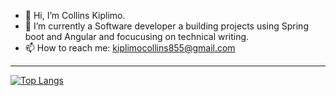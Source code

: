 - 👋 Hi, I’m Collins Kiplimo.
- 🔭 I’m currently a Software developer a building projects using Spring boot and Angular and focucusing on technical writing.
- 📫 How to reach me: kiplimocollins855@gmail.com 

 
 ---

[![Top Langs](https://github-readme-stats.vercel.app/api/top-langs/?username=c-kiplimo&layout=compact&theme=vision-friendly-dark)](https://github.com/anuraghazra/github-readme-stats)
